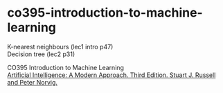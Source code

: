# co395-introduction-to-machine-learning

K-nearest neighbours (lec1 intro p47)  
Decision tree (lec2 p31)


CO395 Introduction to Machine Learning  
[Artificial Intelligence: A Modern Approach. Third Edition. Stuart J. Russell and Peter Norvig.](https://faculty.psau.edu.sa/filedownload/doc-7-pdf-a154ffbcec538a4161a406abf62f5b76-original.pdf)   
